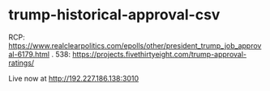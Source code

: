 # trump-historical-approval-csv

RCP: https://www.realclearpolitics.com/epolls/other/president_trump_job_approval-6179.html . 
538: https://projects.fivethirtyeight.com/trump-approval-ratings/

Live now at http://192.227.186.138:3010
